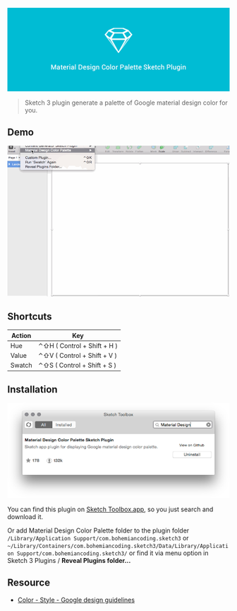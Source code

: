 ![Material Design Color Palette](assets/cover.png)
> Sketch 3 plugin generate a palette of Google material design color for you.

## Demo
![Demo](assets/demo.gif)

## Shortcuts
| Action | Key                         |
|--------|-----------------------------|
| Hue    | ⌃⇧H ( Control + Shift + H ) |
| Value  | ⌃⇧V ( Control + Shift + V ) |
| Swatch | ⌃⇧S ( Control + Shift + S ) |

## Installation

![Sketch Toolbox.app](assets/sketchtoolbox.png)

You can find this plugin on [Sketch Toolbox.app](http://sketchtoolbox.com/), so you just search and download it.

Or add Material Design Color Palette folder to the plugin folder `/Library/Application Support/com.bohemiancoding.sketch3` or `~/Library/Containers/com.bohemiancoding.sketch3/Data/Library/Application Support/com.bohemiancoding.sketch3/` or find it via menu option in Sketch 3 Plugins / __Reveal Plugins folder...__

## Resource
+ [Color - Style - Google design guidelines](http://www.google.com/design/spec/style/color.html#color-color-palette)

